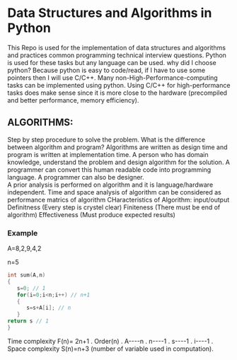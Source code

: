 # Data Structures and Algorithms in Python
This Repo is used for the implementation of data structures and algorithms and practices common programming technical interview questions. Python is used for these tasks but
any language can be used. why did I choose python? Because python is easy to code/read, if I have to use some pointers then  I will use C/C++. Many non-High-Performance-computing tasks can be implemented using python. Using C/C++ for high-performance tasks does make sense since it is more close to the hardware (precompiled and better performance, memory efficiency).  

## ALGORITHMS:
Step by step procedure to solve the problem. What is the difference between algorithm and program? Algorithms are written as design time and program is written at implementation time.
A person who has domain knowledge, understand the problem and design algorithm for the solution. A programmer can  convert this human readable code into programming language.
A programmer can also be designer.  
A prior analysis is performed on algorithm and it is language/hardware independent. Time and space analysis of algorithm can be considered as performance matrics of algorithm 
CHaracteristics of Algorithm:
input/output
Definitness (Every step is crystel clear)
Finiteness (There must be end of algorithm)
Effectiveness (Must produce expected results)

### Example
A=8,2,9,4,2

n=5
  
```C++
int sum(A,n)
{
   s=0; // 1
   for(i=0;i<n;i++) // n+1
   {
      s=s+A[i]; // n
   }
return s // 1
}
```
Time complexity F(n)= 2n+1 .
Order(n) .
A----n .
n----1 .
s----1 .
i----1 .
Space complexity S(n)=n+3 (number of variable used in computation).




